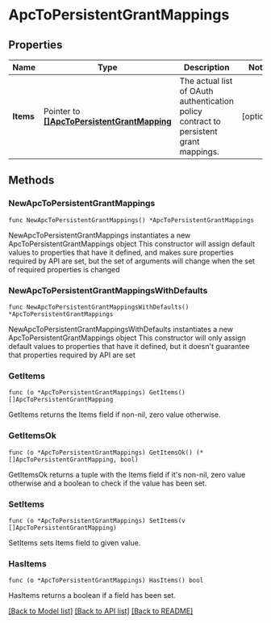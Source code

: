 # ApcToPersistentGrantMappings

## Properties

Name | Type | Description | Notes
------------ | ------------- | ------------- | -------------
**Items** | Pointer to [**[]ApcToPersistentGrantMapping**](ApcToPersistentGrantMapping.md) | The actual list of OAuth authentication policy contract to persistent grant mappings. | [optional] 

## Methods

### NewApcToPersistentGrantMappings

`func NewApcToPersistentGrantMappings() *ApcToPersistentGrantMappings`

NewApcToPersistentGrantMappings instantiates a new ApcToPersistentGrantMappings object
This constructor will assign default values to properties that have it defined,
and makes sure properties required by API are set, but the set of arguments
will change when the set of required properties is changed

### NewApcToPersistentGrantMappingsWithDefaults

`func NewApcToPersistentGrantMappingsWithDefaults() *ApcToPersistentGrantMappings`

NewApcToPersistentGrantMappingsWithDefaults instantiates a new ApcToPersistentGrantMappings object
This constructor will only assign default values to properties that have it defined,
but it doesn't guarantee that properties required by API are set

### GetItems

`func (o *ApcToPersistentGrantMappings) GetItems() []ApcToPersistentGrantMapping`

GetItems returns the Items field if non-nil, zero value otherwise.

### GetItemsOk

`func (o *ApcToPersistentGrantMappings) GetItemsOk() (*[]ApcToPersistentGrantMapping, bool)`

GetItemsOk returns a tuple with the Items field if it's non-nil, zero value otherwise
and a boolean to check if the value has been set.

### SetItems

`func (o *ApcToPersistentGrantMappings) SetItems(v []ApcToPersistentGrantMapping)`

SetItems sets Items field to given value.

### HasItems

`func (o *ApcToPersistentGrantMappings) HasItems() bool`

HasItems returns a boolean if a field has been set.


[[Back to Model list]](../README.md#documentation-for-models) [[Back to API list]](../README.md#documentation-for-api-endpoints) [[Back to README]](../README.md)


